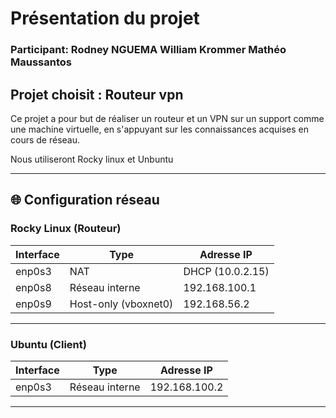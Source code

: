 # Présentation du projet

### Participant: Rodney NGUEMA William Krommer Mathéo Maussantos

## Projet choisit  : Routeur vpn 

Ce projet a pour but de réaliser un routeur et un VPN sur un support comme une machine virtuelle, en s'appuyant sur les connaissances acquises en cours de réseau.

Nous utiliseront Rocky linux et Unbuntu 


---

## 🌐 Configuration réseau

### Rocky Linux (Routeur)
| Interface | Type         | Adresse IP          |
|---------|-------------|-----------------|
| enp0s3 | NAT         | DHCP (10.0.2.15) |
| enp0s8 | Réseau interne | 192.168.100.1 |
| enp0s9 | Host-only (vboxnet0) | 192.168.56.2 |

---

### Ubuntu (Client)
| Interface | Type           | Adresse IP         |
|---------|--------------|----------------|
| enp0s3 | Réseau interne | 192.168.100.2 |

---
